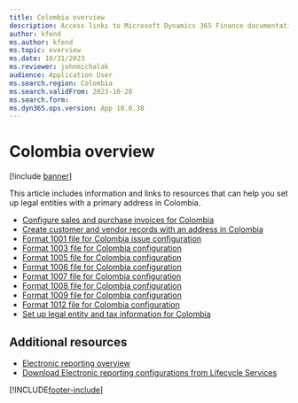 ```yaml
---
title: Colombia overview
description: Access links to Microsoft Dynamics 365 Finance documentation resources for Colombia, including links to resources about configurations for files. 
author: kfend
ms.author: kfend
ms.topic: overview
ms.date: 10/31/2023
ms.reviewer: johnmichalak
audience: Application User
ms.search.region: Colombia
ms.search.validFrom: 2023-10-20
ms.search.form: 
ms.dyn365.ops.version: App 10.0.38
---
```


# Colombia overview

[!include [banner](../../includes/banner.md)]

This article includes information and links to resources that can help you set up legal entities with a primary address in Colombia.
- [Configure sales and purchase invoices for Colombia](ltm-configure-invoices-colombia.md)
- [Create customer and vendor records with an address in Colombia](ltm-create-customer-vendor-colombia.md)
- [Format 1001 file for Colombia issue configuration](ltm-Colombia-format-1001.md)
- [Format 1003 file for Colombia configuration](ltm-Colombia-format-1003.md)
- [Format 1005 file for Colombia configuration](ltm-Colombia-format-1005.md)
- [Format 1006 file for Colombia configuration](ltm-Colombia-format-1006.md)
- [Format 1007 file for Colombia configuration](ltm-Colombia-format-1007.md)
- [Format 1008 file for Colombia configuration](ltm-Colombia-format-1008.md)
- [Format 1009 file for Colombia configuration](ltm-Colombia-foramt-1009.md)
- [Format 1012 file for Colombia configuration](ltm-Colombia-format-1012.md)
- [Set up legal entity and tax information for Colombia](ltm-set-up-legal-entity-tax-colombia.md)
  

## Additional resources

- [Electronic reporting overview](../../../fin-ops-core/dev-itpro/analytics/general-electronic-reporting.md)
- [Download Electronic reporting configurations from Lifecycle Services](../../../fin-ops-core/dev-itpro/analytics/download-electronic-reporting-configuration-lcs.md)

[!INCLUDE[footer-include](../../../includes/footer-banner.md)]

